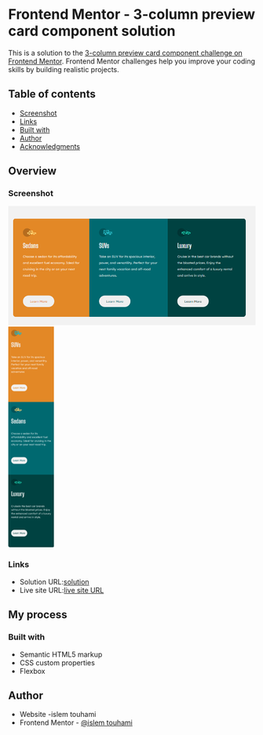 # Frontend Mentor - 3-column preview card component solution

This is a solution to the [3-column preview card component challenge on Frontend Mentor](https://www.frontendmentor.io/challenges/3column-preview-card-component-pH92eAR2-). Frontend Mentor challenges help you improve your coding skills by building realistic projects. 

## Table of contents

  - [Screenshot](#screenshot)
  - [Links](#links)
  - [Built with](#built-with)
  - [Author](#author)
  - [Acknowledgments](#acknowledgments)



## Overview

### Screenshot

![](./design/screenshot.PNG)
![](./design/screenshot2.PNG)

### Links

- Solution URL:[solution](https://github.com/islemtouhami/3-column-preview-card-component-main)
- Live site URL:[live site URL](https://cocky-jang-a73151.netlify.app/)

## My process

### Built with

- Semantic HTML5 markup
- CSS custom properties
- Flexbox

## Author

- Website -islem touhami
- Frontend Mentor - [@islem touhami](https://www.frontendmentor.io/profile/islemtouhami)
